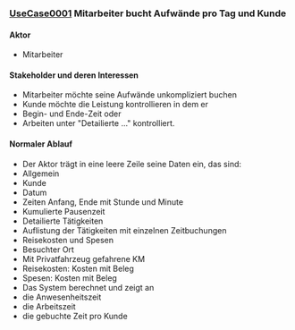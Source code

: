 
### [UseCase0001](https://github.com/DomainDrivenArchitecture/ddaRequirement/blob/master/de/requirements/UseCase0001.md) Mitarbeiter bucht Aufwände pro Tag und Kunde


#### Aktor
 * Mitarbeiter


#### Stakeholder und deren Interessen
 * Mitarbeiter möchte seine Aufwände unkompliziert buchen
 * Kunde möchte die Leistung kontrollieren in dem er
  * Begin- und Ende-Zeit oder
  * Arbeiten unter "Detailierte ..." kontrolliert.


#### Normaler Ablauf
 * Der Aktor trägt in eine leere Zeile seine Daten ein, das sind:
  * Allgemein
   * Kunde
   * Datum
   * Zeiten Anfang, Ende mit Stunde und Minute
   * Kumulierte Pausenzeit
  * Detailierte Tätigkeiten
   * Auflistung der Tätigkeiten mit einzelnen Zeitbuchungen
  * Reisekosten und Spesen
   * Besuchter Ort
   * Mit Privatfahrzeug gefahrene KM
   * Reisekosten: Kosten mit Beleg
   * Spesen: Kosten mit Beleg
 * Das System berechnet und zeigt an
  * die Anwesenheitszeit
  * die Arbeitszeit
  * die gebuchte Zeit pro Kunde


